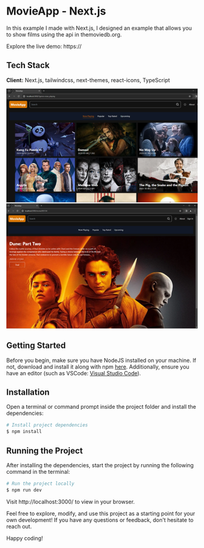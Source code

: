# MovieApp - Next.js

In this example I made with Next.js, I designed an example that allows you to show films using the api in themoviedb.org.

Explore the live demo: https://

## Tech Stack

**Client:** Next.js, tailwindcss, next-themes, react-icons, TypeScript

![alt text](public/screenshots/ss1.png?raw=true)
![alt text](public/screenshots/ss2.png?raw=true)

## Getting Started

Before you begin, make sure you have NodeJS installed on your machine. If not, download and install it along with npm [here](https://nodejs.org/en/). Additionally, ensure you have an editor (such as VSCode: [Visual Studio Code](https://code.visualstudio.com/)).

## Installation

Open a terminal or command prompt inside the project folder and install the dependencies:

```Bash
# Install project dependencies
$ npm install
```

## Running the Project

After installing the dependencies, start the project by running the following command in the terminal:

```Bash
# Run the project locally
$ npm run dev
```

Visit http://localhost:3000/ to view in your browser.

Feel free to explore, modify, and use this project as a starting point for your own development! If you have any questions or feedback, don't hesitate to reach out.

Happy coding!
